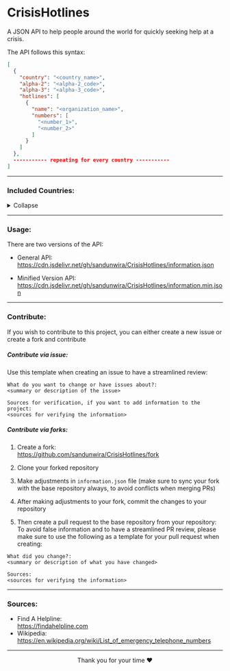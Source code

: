 # CrisisHotlines

A JSON API to help people around the world for quickly seeking help at a crisis.

The API follows this syntax:
```json
[
  {
    "country": "<country_name>",
    "alpha-2": "<alpha-2_code>",
    "alpha-3": "<alpha-3_code>",
    "hotlines": [
      {
        "name": "<organization_name>",
        "numbers": [
          "<number_1>",
          "<number_2>"
        ]
      }
    ]
  },
  ----------- repeating for every country -----------
]
```

<hr>


### Included Countries:

<details>
  <summary>Collapse</summary>
  <br>

- [x] Afghanistan
- [x] Albania
- [x] Algeria
- [x] Andorra
- [x] Angola
- [x] Antigua and Barbuda
- [x] Argentina
- [x] Armenia
- [x] Australia
- [x] Austria
- [x] Azerbaijan
- [x] Bahamas
- [x] Bahrain
- [x] Bangladesh
- [x] Barbados
- [x] Belarus
- [x] Belgium
- [x] Belize
- [x] Benin
- [x] Bhutan
- [x] Bolivia
- [x] Bosnia and Herzegovina
- [x] Botswana
- [x] Brazil
- [x] Brunei
- [x] Bulgaria
- [x] Burkina Faso
- [x] Burundi
- [x] Cabo Verde (Cape Verde)
- [x] Cambodia
- [x] Cameroon
- [x] Canada
- [x] Caymon Islands
- [x] Central African Republic
- [x] Chad
- [x] Chile
- [x] China
- [x] Colombia
- [x] Comoros
- [x] Cook Islands
- [x] Costa Rica
- [x] Croatia
- [x] Cuba
- [x] Curaçao
- [x] Cyprus
- [x] Czech Republic
- [x] Democratic Republic of the Congo
- [x] Denmark
- [x] Djibouti
- [x] Dominica
- [x] Dominican Republic
- [x] East Timor
- [x] Ecuador
- [x] Egypt
- [x] El Salvador
- [x] Equatorial Guinea
- [x] Eritrea
- [x] Estonia
- [x] Eswatini
- [x] Ethiopia
- [x] Federated States of Micronesia
- [x] Fiji
- [x] Finland
- [x] France
- [x] Gabon
- [x] Gambia
- [x] Georgia
- [x] Germany
- [x] Ghana
- [x] Gibraltar
- [x] Greece
- [x] Greenland
- [x] Grenada
- [x] Guatemala
- [x] Guinea
- [x] Guinea-Bissau
- [x] Guernsey
- [x] Guyana
- [x] Haiti
- [x] Honduras
- [x] Hong Kong
- [x] Hungary
- [x] Iceland
- [x] India
- [x] Indonesia
- [x] Iran
- [x] Iraq
- [x] Ireland
- [x] Israel
- [x] Italy
- [x] Ivory Coast
- [x] Jamaica
- [x] Japan
- [x] Jordan
- [x] Kazakhstan
- [x] Kenya
- [x] Kiribati
- [x] Kosovo
- [x] Kuwait
- [x] Kyrgyzstan
- [x] Laos
- [x] Latvia
- [x] Lebanon
- [x] Lesotho
- [x] Liberia
- [x] Libya
- [x] Liechtenstein
- [x] Lithuania
- [x] Luxembourg
- [x] Madagascar
- [x] Malawi
- [x] Malaysia
- [x] Maldives
- [x] Mali
- [x] Malta
- [x] Marshall Islands
- [x] Mauritania
- [x] Mauritius
- [x] Mexico
- [x] Moldova
- [x] Monaco
- [x] Mongolia
- [x] Montenegro
- [x] Morocco
- [x] Mozambique
- [x] Myanmar
- [x] Namibia
- [x] Nauru
- [x] Nepal
- [x] Netherlands
- [x] New Zealand
- [x] Nicaragua
- [x] Niger
- [x] Nigeria
- [x] North Korea
- [x] North Macedonia
- [x] Norway
- [x] Oman
- [x] Pakistan
- [x] Palau
- [x] Palestine
- [x] Panama
- [x] Papua New Guinea
- [x] Paraguay
- [x] Peru
- [x] Philippines
- [x] Poland
- [x] Portugal
- [x] Qatar
- [x] Romania
- [x] Russia
- [x] Rwanda
- [x] Saint Kitts and Nevis
- [x] Saint Lucia
- [x] Saint Vincent and the Grenadines
- [x] Samoa
- [x] San Marino
- [x] Sao Tome and Principe
- [x] Saudi Arabia
- [x] Senegal
- [x] Serbia
- [x] Seychelles
- [x] Sierra Leone
- [x] Singapore
- [x] Slovakia
- [x] Slovenia
- [x] Solomon Islands
- [x] Somalia
- [x] South Africa
- [x] South Korea
- [x] South Sudan
- [x] Spain
- [x] Sri Lanka
- [x] Sudan
- [x] Suriname
- [x] Sweden
- [x] Switzerland
- [x] Syria
- [x] Taiwan
- [x] Tajikistan
- [x] Tanzania
- [x] Thailand
- [x] Togo
- [x] Tonga
- [x] Trinidad and Tobago
- [x] Tunisia
- [x] Turkey
- [x] Turkmenistan
- [x] Tuvalu
- [x] Uganda
- [x] Ukraine
- [x] United Arab Emirates
- [x] United Kingdom
- [x] United States
- [x] Uruguay
- [x] Uzbekistan
- [x] Vanuatu
- [x] Venezuela
- [x] Vietnam
- [x] Yemen
- [x] Zambia
- [x] Zimbabwe

</details>

<hr>


### Usage:

There are two versions of the API:

- General API:<br>
https://cdn.jsdelivr.net/gh/sandunwira/CrisisHotlines/information.json

- Minified Version API:<br>
https://cdn.jsdelivr.net/gh/sandunwira/CrisisHotlines/information.min.json

<hr>


### Contribute:

If you wish to contribute to this project, you can either create a new issue or create a fork and contribute

##### Contribute via issue:

Use this template when creating an issue to have a streamlined review:

```
What do you want to change or have issues about?:
<summary or description of the issue>

Sources for verification, if you want to add information to the project:
<sources for verifying the information>
```

##### Contribute via forks:

1. Create a fork:<br>
https://github.com/sandunwira/CrisisHotlines/fork

2. Clone your forked repository<br>

3. Make adjustments in `information.json` file (make sure to sync your fork with the base repository always, to avoid conflicts when merging PRs)

4. After making adjustments to your fork, commit the changes to your repository

5. Then create a pull request to the base repository from your repository:<br>
To avoid false information and to have a streamlined PR review, please make sure to use the following as a template for your pull request when creating:
```
What did you change?:
<summary or description of what you have changed>

Sources:
<sources for verifying the information>
```

<hr>


### Sources:

- Find A Helpline:<br>
https://findahelpline.com
- Wikipedia:<br>
https://en.wikipedia.org/wiki/List_of_emergency_telephone_numbers

<hr>


<div align="center">
  Thank you for your time ❤
</div>

